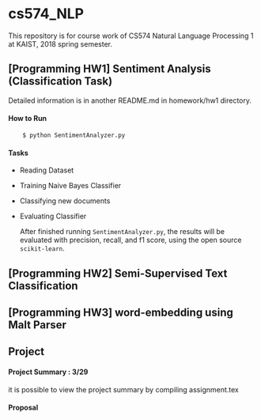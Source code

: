 # cs574_NLP

This repository is for course work of CS574 Natural Language Processing 1 at KAIST, 2018 spring semester.

## [Programming HW1] Sentiment Analysis (Classification Task)

Detailed information is in another README.md in homework/hw1 directory.

#### How to Run

		$ python SentimentAnalyzer.py

#### Tasks
- Reading Dataset

- Training Naive Bayes Classifier

- Classifying new documents

- Evaluating Classifier
	
    After finished running ```SentimentAnalyzer.py```, the results will be evaluated with precision, recall, and f1 score, using the open source ```scikit-learn```.


## [Programming HW2] Semi-Supervised Text Classification

## [Programming HW3] word-embedding using Malt Parser



## Project

#### Project Summary : 3/29

it is possible to view the project summary by compiling assignment.tex

#### Proposal





